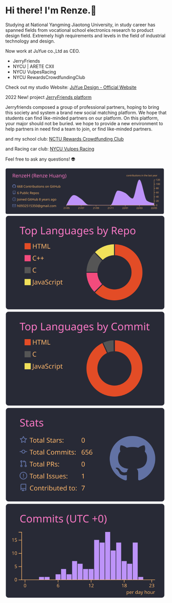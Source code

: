 # Hi there! I'm Renze.👋

Studying at National Yangming Jiaotong University, in study career has spanned fields from vocational school electronics research to product design field. Extremely high requirements and levels in the field of industrial technology and design.

Now work at JuYue co.,Ltd as CEO.

- JerryFriends
- NYCU | ARETE CXII
- NYCU VulpesRacing
- NYCU RewardsCrowdfundingClub

Check out my studio Website: [JuYue Design - Official Website](https://Juyue.tw)

2022 New! project [JerryFriends platform](https://renze1229.github.io/JerryFriends/)

Jerryfriends composed a group of professional partners, hoping to bring this society and system a brand new social matching platform. We hope that students can find like-minded partners on our platform. On this platform, your major should not be buried. we hope to provide a new environment to help partners in need find a team to join, or find like-minded partners.

and my school club: [NCTU Rewards Crowdfunding Club](https://renzeh.github.io/NRCC)

and Racing car club: [NYCU Vulpes Racing](https://nycuvr.github.io/site/)

Feel free to ask any questions! 👽

[![](https://raw.githubusercontent.com/RenzeH/RenzeH/master/profile-summary-card-output/dracula/0-profile-details.svg)](https://github.com/vn7n24fzkq/github-profile-summary-cards)
[![](https://raw.githubusercontent.com/RenzeH/RenzeH/master/profile-summary-card-output/dracula/1-repos-per-language.svg)](https://github.com/vn7n24fzkq/github-profile-summary-cards) [![](https://raw.githubusercontent.com/RenzeH/RenzeH/master/profile-summary-card-output/dracula/2-most-commit-language.svg)](https://github.com/vn7n24fzkq/github-profile-summary-cards)
[![](https://raw.githubusercontent.com/RenzeH/RenzeH/master/profile-summary-card-output/dracula/3-stats.svg)](https://github.com/vn7n24fzkq/github-profile-summary-cards) [![](https://raw.githubusercontent.com/RenzeH/RenzeH/master/profile-summary-card-output/dracula/4-productive-time.svg)](https://github.com/vn7n24fzkq/github-profile-summary-cards)
